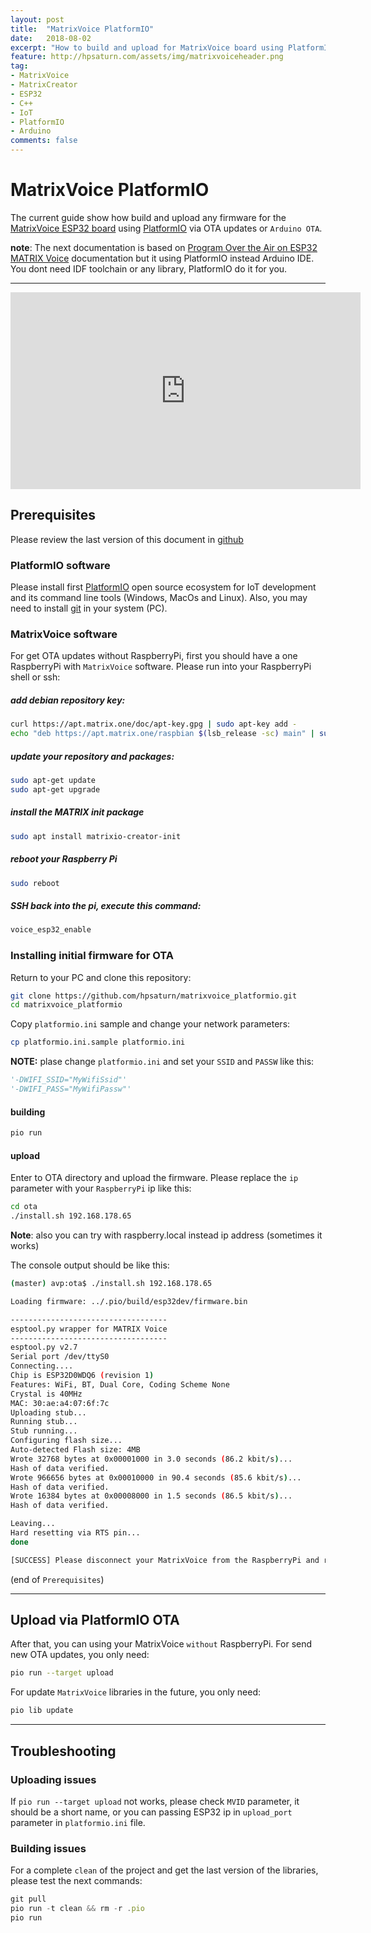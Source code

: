 ```yaml
---
layout: post
title:  "MatrixVoice PlatformIO"
date:   2018-08-02
excerpt: "How to build and upload for MatrixVoice board using PlatformIO."
feature: http://hpsaturn.com/assets/img/matrixvoiceheader.png
tag:
- MatrixVoice
- MatrixCreator
- ESP32
- C++
- IoT
- PlatformIO
- Arduino
comments: false
---
```


# MatrixVoice PlatformIO

The current guide show how build and upload any firmware for the [MatrixVoice ESP32 board](https://www.matrix.one/products/voice) using [PlatformIO](https://platformio.org/) via OTA updates or `Arduino OTA`. 

**note**: The next documentation is based on [Program Over the Air on ESP32 MATRIX Voice](https://www.hackster.io/matrix-labs/program-over-the-air-on-esp32-matrix-voice-5e76bb) documentation but it using PlatformIO instead Arduino IDE. You dont need IDF toolchain or any library, PlatformIO do it for you.

---

<iframe width="560" height="315" src="https://www.youtube.com/embed/A_T4X2NtwiM" frameborder="0" allow="accelerometer; autoplay; encrypted-media; gyroscope; picture-in-picture" allowfullscreen></iframe>

## Prerequisites

Please review the last version of this document in [github](https://github.com/hpsaturn/matrixvoice_platformio.git)

### PlatformIO software

Please install first [PlatformIO](http://platformio.org/) open source ecosystem for IoT development and its command line tools (Windows, MacOs and Linux). Also, you may need to install [git](http://git-scm.com/) in your system (PC).

### MatrixVoice software

For get OTA updates without RaspberryPi, first you should have a one RaspberryPi with `MatrixVoice` software. Please run into your RaspberryPi shell or ssh:

##### add debian repository key:

```bash
curl https://apt.matrix.one/doc/apt-key.gpg | sudo apt-key add -
echo "deb https://apt.matrix.one/raspbian $(lsb_release -sc) main" | sudo tee /etc/apt/sources.list.d/matrixlabs.list
```

##### update your repository and packages:

```bash
sudo apt-get update
sudo apt-get upgrade
```

##### install the MATRIX init package

```bash
sudo apt install matrixio-creator-init
```

##### reboot your Raspberry Pi

```bash
sudo reboot
```

##### SSH back into the pi, execute this command:

```bash
voice_esp32_enable
```

### Installing initial firmware for OTA

Return to your PC and clone this repository:

```bash
git clone https://github.com/hpsaturn/matrixvoice_platformio.git
cd matrixvoice_platformio
```

Copy `platformio.ini` sample and change your network parameters:

```bash
cp platformio.ini.sample platformio.ini
```

**NOTE:** plase change `platformio.ini` and set your `SSID` and `PASSW` like this:

```python
'-DWIFI_SSID="MyWifiSsid"'
'-DWIFI_PASS="MyWifiPassw"'
```

#### building

```bash
pio run
```

#### upload

Enter to OTA directory and upload the firmware. Please replace the `ip` parameter with your `RaspberryPi` ip like this:

```bash
cd ota
./install.sh 192.168.178.65
```

**Note**: also you can try with raspberry.local instead ip address (sometimes it works)

The console output should be like this:

```bash
(master) avp:ota$ ./install.sh 192.168.178.65

Loading firmware: ../.pio/build/esp32dev/firmware.bin

-----------------------------------
esptool.py wrapper for MATRIX Voice
-----------------------------------
esptool.py v2.7
Serial port /dev/ttyS0
Connecting....
Chip is ESP32D0WDQ6 (revision 1)
Features: WiFi, BT, Dual Core, Coding Scheme None
Crystal is 40MHz
MAC: 30:ae:a4:07:6f:7c
Uploading stub...
Running stub...
Stub running...
Configuring flash size...
Auto-detected Flash size: 4MB
Wrote 32768 bytes at 0x00001000 in 3.0 seconds (86.2 kbit/s)...
Hash of data verified.
Wrote 966656 bytes at 0x00010000 in 90.4 seconds (85.6 kbit/s)...
Hash of data verified.
Wrote 16384 bytes at 0x00008000 in 1.5 seconds (86.5 kbit/s)...
Hash of data verified.

Leaving...
Hard resetting via RTS pin...
done

[SUCCESS] Please disconnect your MatrixVoice from the RaspberryPi and reconnect it alone for future OTA updates.
```

(end of `Prerequisites`)

---

## Upload via PlatformIO OTA

After that, you can using your MatrixVoice `without` RaspberryPi. For send new OTA updates, you only need:

```bash
pio run --target upload
```

For update `MatrixVoice` libraries in the future, you only need:

```bash
pio lib update
```

---

## Troubleshooting

### Uploading issues

If `pio run --target upload` not works, please check `MVID` parameter, it should be a short name, or you can passing ESP32 ip in `upload_port` parameter in `platformio.ini` file.

### Building issues

For a complete `clean` of the project and get the last version of the libraries, please test the next commands:

```javascript
git pull
pio run -t clean && rm -r .pio
pio run
```
